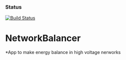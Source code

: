 ### Status
[![Build Status](http://ec2-52-38-210-184.us-west-2.compute.amazonaws.com:8080/buildStatus/icon?job=NetworkBalancer)](http://ec2-52-38-210-184.us-west-2.compute.amazonaws.com:8080/job/NetworkBalancer/)

# NetworkBalancer
  *App to make energy balance in high voltage nerworks
